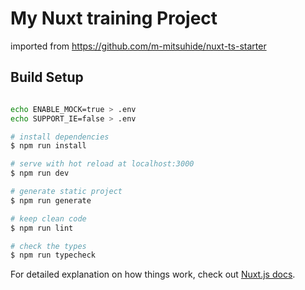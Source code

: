 # My Nuxt training Project

imported from https://github.com/m-mitsuhide/nuxt-ts-starter

## Build Setup

``` bash

echo ENABLE_MOCK=true > .env
echo SUPPORT_IE=false > .env

# install dependencies
$ npm run install

# serve with hot reload at localhost:3000
$ npm run dev

# generate static project
$ npm run generate

# keep clean code
$ npm run lint

# check the types
$ npm run typecheck
```

For detailed explanation on how things work, check out [Nuxt.js docs](https://nuxtjs.org).
